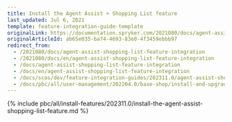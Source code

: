```yaml
---
title: Install the Agent Assist + Shopping List feature
last_updated: Jul 6, 2021
template: feature-integration-guide-template
originalLink: https://documentation.spryker.com/2021080/docs/agent-assist-shopping-list-feature-integration
originalArticleId: ab65e035-ba74-4693-83e0-4f3459ebbb97
redirect_from:
  - /2021080/docs/agent-assist-shopping-list-feature-integration
  - /2021080/docs/en/agent-assist-shopping-list-feature-integration
  - /docs/agent-assist-shopping-list-feature-integration
  - /docs/en/agent-assist-shopping-list-feature-integration
  - /docs/scos/dev/feature-integration-guides/202311.0/agent-assist-shopping-list-feature-integration.html
  - /docs/pbc/all/user-management/202204.0/base-shop/install-and-upgrade/install-the-agent-assist-shopping-list-feature.html
---
```


{% include pbc/all/install-features/202311.0/install-the-agent-assist-shopping-list-feature.md %} <!-- To edit, see /_includes/pbc/all/install-features/202311.0/install-the-agent-assist-shopping-list-feature.md -->

